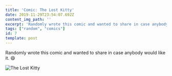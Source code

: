 ```yaml
---
title: 'Comic: The Lost Kitty'
date: 2019-11-29T23:54:07.692Z
content_img_path: ''
excerpt: 'Randomly wrote this comic and wanted to share in case anybody would like it. '
tags: ["random", "comics"]
id: 7
template: post
---
```

Randomly wrote this comic and wanted to share in case anybody would like it. 😄

![The Lost Kitty](/images/img_5168.png "The Lost Kitty Comics")
